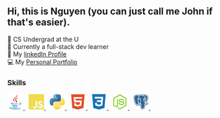 ## Hi, this is Nguyen (you can just call me John if that's easier).

🏫 CS Undergrad at the U<br/>
🧠 Currently a full-stack dev learner<br/>
📱 My [linkedIn Profile](linkedin.com/in/nguyen-le-5754072b9)<br/>
💻 My [Personal Portfolio](https://nguyenle.dev/)<br/>




### Skills

<a href="https://www.oracle.com/java/" target="_blank" rel="noreferrer"><picture>
<img height="36" width="36" src="https://raw.githubusercontent.com/ShahVandit8/profile-x/refs/heads/main/public/icons/skills/java-colored.svg" alt="Java" />
</picture></a> &nbsp;
<a href="https://developer.mozilla.org/en-US/docs/Web/JavaScript" target="_blank" rel="noreferrer"><picture>
<img height="36" width="36" src="https://raw.githubusercontent.com/ShahVandit8/profile-x/refs/heads/main/public/icons/skills/javascript-colored.svg" alt="JavaScript" />
</picture></a> &nbsp;
<a href="https://www.python.org/" target="_blank" rel="noreferrer"><picture>
<img height="36" width="36" src="https://raw.githubusercontent.com/ShahVandit8/profile-x/refs/heads/main/public/icons/skills/python-colored.svg" alt="Python" />
</picture></a> &nbsp;
<a href="https://developer.mozilla.org/en-US/docs/Glossary/HTML5" target="_blank" rel="noreferrer"><picture>
<img height="36" width="36" src="https://raw.githubusercontent.com/ShahVandit8/profile-x/refs/heads/main/public/icons/skills/html5-colored.svg" alt="HTML5" />
</picture></a> &nbsp;
<a href="https://www.w3.org/TR/CSS/#css" target="_blank" rel="noreferrer"><picture>
<img height="36" width="36" src="https://raw.githubusercontent.com/ShahVandit8/profile-x/refs/heads/main/public/icons/skills/css3-colored.svg" alt="CSS3" />
</picture></a> &nbsp;
<a href="https://nodejs.org/en/" target="_blank" rel="noreferrer"><picture>
<img height="36" width="36" src="https://raw.githubusercontent.com/ShahVandit8/profile-x/refs/heads/main/public/icons/skills/nodejs-colored.svg" alt="NodeJS" />
</picture></a> &nbsp;
<a href="https://www.postgresql.org/" target="_blank" rel="noreferrer"><picture>
<img height="36" width="36" src="https://raw.githubusercontent.com/ShahVandit8/profile-x/refs/heads/main/public/icons/skills/postgresql-colored.svg" alt="PostgreSQL" />
</picture></a> &nbsp;



